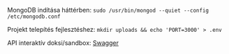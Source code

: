 MongoDB indítása háttérben: `sudo /usr/bin/mongod --quiet --config /etc/mongodb.conf`

Projekt telepítés fejlesztéshez: `mkdir uploads && echo 'PORT=3000' > .env`

API interaktív doksi/sandbox: [Swagger](https://ee39-84-3-31-39.ngrok.io/api-docs)
